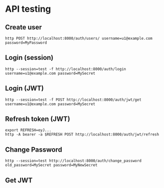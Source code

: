 # API testing

## Create user
~~~
http POST http://localhost:8000/auth/users/ username=u1@example.com password=MyPassword
~~~

## Login (session)
~~~
http --session=test -f http://localhost:8000/auth/login username=u1@example.com password=MySecret
~~~

## Login (JWT)
~~~
http --session=test -f POST http://localhost:8000/auth/jwt/get username=u1@example.com password=MySecret
~~~

## Refresh token (JWT)
~~~
export REFRESH=eyJ...
http -A bearer -a $REFRESH POST http://localhost:8000/auth/jwt/refresh
~~~

## Change Password
~~~
http --session=test http://localhost:8000/auth/change_password old_password=MySecret password=MyNewSecret
~~~

## Get JWT